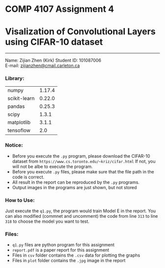 # COMP 4107 Assignment 4 
# Visalization of Convolutional Layers using CIFAR-10 dataset
-----------

Name: Zijian Zhen (Kirk)
Student ID: 101087006  
E-mail: zijianzhen@cmail.carleton.ca  



### Library:
|||
|:---|:---|
|numpy|1.17.4
|scikit-learn|0.22.0
|pandas|0.25.3
|scipy|1.3.1
|matplotlib|3.1.1
|tensoflow|2.0

### Notice:
* Before you execute the `.py` program, please download the CIFAR-10 dataset from `https://www.cs.toronto.edu/~kriz/cifar.html`
If not, you will not be albe to execute the program.
* Before you execute `.py` files, please make sure that the file path in the code is correct.
* All result in the report can be reproduced by the `.py` programs.
* Output images in the programs are just shown, but not stored

### How to Use:
Just execute the `q1.py`, the program would train Model E in the report.
You can also modified (commnet and uncomment) the code from line `313` to line `318`
to choose the model you want to test.


### Files:
* `q1.py` files are python program for this assignment
* `report.pdf` is a paper report for this assignment
* Files in `csv` folder contains the `.csv` data for plotting the graphs
* Files in `plot` folder contains the `.jpg` image in the report
